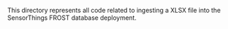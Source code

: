 This directory represents all code related to ingesting a XLSX file into the SensorThings FROST database deployment.
